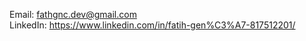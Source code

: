 Email: fathgnc.dev@gmail.com <br />
LinkedIn: https://www.linkedin.com/in/fatih-gen%C3%A7-817512201/



